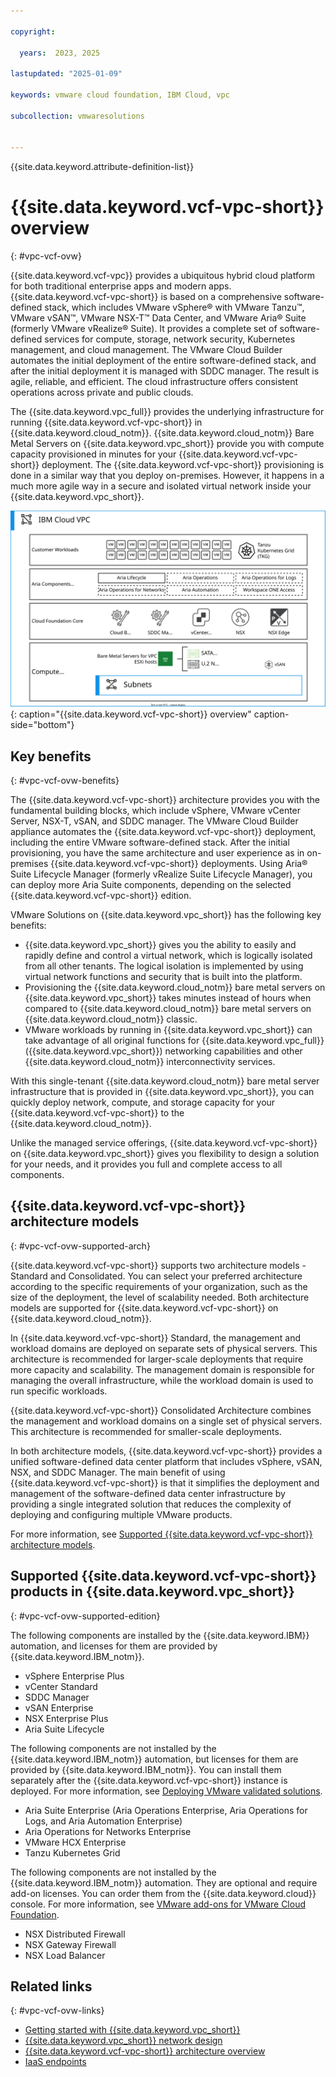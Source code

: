 ```yaml
---

copyright:

  years:  2023, 2025

lastupdated: "2025-01-09"
  
keywords: vmware cloud foundation, IBM Cloud, vpc

subcollection: vmwaresolutions


---
```


{{site.data.keyword.attribute-definition-list}}

# {{site.data.keyword.vcf-vpc-short}} overview
{: #vpc-vcf-ovw}

{{site.data.keyword.vcf-vpc}} provides a ubiquitous hybrid cloud platform for both traditional enterprise apps and modern apps. {{site.data.keyword.vcf-vpc-short}} is based on a comprehensive software-defined stack, which includes VMware vSphere® with VMware Tanzu™, VMware vSAN™, VMware NSX-T™ Data Center, and VMware Aria® Suite (formerly VMware vRealize® Suite). It provides a complete set of software-defined services for compute, storage, network security, Kubernetes management, and cloud management. The VMware Cloud Builder automates the initial deployment of the entire software-defined stack, and after the initial deployment it is managed with SDDC manager. The result is agile, reliable, and efficient. The cloud infrastructure offers consistent operations across private and public clouds.

The {{site.data.keyword.vpc_full}} provides the underlying infrastructure for running {{site.data.keyword.vcf-vpc-short}} in {{site.data.keyword.cloud_notm}}. {{site.data.keyword.cloud_notm}} Bare Metal Servers on {{site.data.keyword.vpc_short}} provide you with compute capacity provisioned in minutes for your {{site.data.keyword.vcf-vpc-short}} deployment. The {{site.data.keyword.vcf-vpc-short}} provisioning is done in a similar way that you deploy on-premises. However, it happens in a much more agile way in a secure and isolated virtual network inside your {{site.data.keyword.vpc_short}}.

![{{site.data.keyword.vcf-vpc-short}} overview](../images/vcf-vpc-v2-overview.svg "{{site.data.keyword.vcf-vpc-short}} overview"){: caption="{{site.data.keyword.vcf-vpc-short}} overview" caption-side="bottom"}

## Key benefits
{: #vpc-vcf-ovw-benefits}

The {{site.data.keyword.vcf-vpc-short}} architecture provides you with the fundamental building blocks, which include vSphere, VMware vCenter Server, NSX-T, vSAN, and SDDC manager. The VMware Cloud Builder appliance automates the {{site.data.keyword.vcf-vpc-short}} deployment, including the entire VMware software-defined stack. After the initial provisioning, you have the same architecture and user experience as in on-premises {{site.data.keyword.vcf-vpc-short}} deployments. Using Aria® Suite Lifecycle Manager (formerly vRealize Suite Lifecycle Manager), you can deploy more Aria Suite components, depending on the selected {{site.data.keyword.vcf-vpc-short}} edition.

VMware Solutions on {{site.data.keyword.vpc_short}} has the following key benefits:

* {{site.data.keyword.vpc_short}} gives you the ability to easily and rapidly define and control a virtual network, which is logically isolated from all other tenants. The logical isolation is implemented by using virtual network functions and security that is built into the platform.
* Provisioning the {{site.data.keyword.cloud_notm}} bare metal servers on {{site.data.keyword.vpc_short}} takes minutes instead of hours when compared to {{site.data.keyword.cloud_notm}} bare metal servers on {{site.data.keyword.cloud_notm}} classic.
* VMware workloads by running in {{site.data.keyword.vpc_short}} can take advantage of all original functions for {{site.data.keyword.vpc_full}} ({{site.data.keyword.vpc_short}}) networking capabilities and other {{site.data.keyword.cloud_notm}} interconnectivity services.

With this single-tenant {{site.data.keyword.cloud_notm}} bare metal server infrastructure that is provided in {{site.data.keyword.vpc_short}}, you can quickly deploy network, compute, and storage capacity for your {{site.data.keyword.vcf-vpc-short}} to the {{site.data.keyword.cloud_notm}}.

Unlike the managed service offerings, {{site.data.keyword.vcf-vpc-short}} on {{site.data.keyword.vpc_short}} gives you flexibility to design a solution for your needs, and it provides you full and complete access to all components.

## {{site.data.keyword.vcf-vpc-short}} architecture models
{: #vpc-vcf-ovw-supported-arch}

{{site.data.keyword.vcf-vpc-short}} supports two architecture models - Standard and Consolidated. You can select your preferred architecture according to the specific requirements of your organization, such as the size of the deployment, the level of scalability needed. Both architecture models are supported for {{site.data.keyword.vcf-vpc-short}} on {{site.data.keyword.cloud_notm}}.

In {{site.data.keyword.vcf-vpc-short}} Standard, the management and workload domains are deployed on separate sets of physical servers. This architecture is recommended for larger-scale deployments that require more capacity and scalability. The management domain is responsible for managing the overall infrastructure, while the workload domain is used to run specific workloads.

{{site.data.keyword.vcf-vpc-short}} Consolidated Architecture combines the management and workload domains on a single set of physical servers. This architecture is recommended for smaller-scale deployments.

In both architecture models, {{site.data.keyword.vcf-vpc-short}} provides a unified software-defined data center platform that includes vSphere, vSAN, NSX, and SDDC Manager. The main benefit of using {{site.data.keyword.vcf-vpc-short}} is that it simplifies the deployment and management of the software-defined data center infrastructure by providing a single integrated solution that reduces the complexity of deploying and configuring multiple VMware products.



For more information, see [Supported {{site.data.keyword.vcf-vpc-short}} architecture models](/docs/vmwaresolutions?topic=vmwaresolutions-vpc-vcf-architectures).

## Supported {{site.data.keyword.vcf-vpc-short}} products in {{site.data.keyword.vpc_short}}
{: #vpc-vcf-ovw-supported-edition}

The following components are installed by the {{site.data.keyword.IBM}} automation, and licenses for them are provided by {{site.data.keyword.IBM_notm}}.

* vSphere Enterprise Plus
* vCenter Standard
* SDDC Manager
* vSAN Enterprise
* NSX Enterprise Plus
* Aria Suite Lifecycle

The following components are not installed by the {{site.data.keyword.IBM_notm}} automation, but licenses for them are provided by {{site.data.keyword.IBM_notm}}. You can install them separately after the {{site.data.keyword.vcf-vpc-short}} instance is deployed. For more information, see [Deploying VMware validated solutions](/docs/vmwaresolutions?topic=vmwaresolutions-vpc-vcf-deploy-vvs).

* Aria Suite Enterprise (Aria Operations Enterprise, Aria Operations for Logs, and Aria Automation Enterprise)
* Aria Operations for Networks Enterprise
* VMware HCX Enterprise
* Tanzu Kubernetes Grid

The following components are not installed by the {{site.data.keyword.IBM_notm}} automation. They are optional and require add-on licenses. You can order them from the {{site.data.keyword.cloud}} console. For more information, see [VMware add-ons for VMware Cloud Foundation](/docs/vmwaresolutions?topic=vmwaresolutions-vmware-add-ons).

* NSX Distributed Firewall
* NSX Gateway Firewall
* NSX Load Balancer

## Related links
{: #vpc-vcf-ovw-links}

* [Getting started with {{site.data.keyword.vpc_short}}](/docs/vpc?topic=vpc-getting-started)
* [{{site.data.keyword.vpc_short}} network design](/docs/vmwaresolutions?topic=vmwaresolutions-vpc-vcf-vpc-deployment)
* [{{site.data.keyword.vcf-vpc-short}} architecture overview](/docs/vmwaresolutions?topic=vmwaresolutions-vpc-vcf-arch-overview)
* [IaaS endpoints](/docs/vpc?topic=vpc-service-endpoints-for-vpc#infrastructure-as-a-service-iaas-endpoints)
